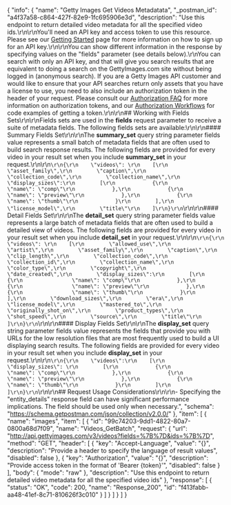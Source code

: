 {
  "info": {
    "name": "Getty Images Get Videos Metadatata",
    "_postman_id": "a4f37a58-c864-427f-82e9-1fc695906e3d",
    "description": "Use this endpoint to return detailed video metadata for all the specified video ids.\r\n\r\nYou'll need an API key and access token to use this resource. Please see our [Getting Started](http://developers.gettyimages.com/en/getting-started.html) page for more information on how to sign up for an API key.\r\n\r\nYou can show different information in the response by specifying values on the \"fields\" parameter (see details below).\r\nYou can search with only an API key, and that will give you search results that are equivalent to doing a search on the GettyImages.com site without being logged in (anonymous search).  If you are a Getty Images API customer and would like to ensure that your API searches return only assets that you have a license to use, you need to also include an authorization token in the header of your request.  Please consult our [Authorization FAQ](http://developers.gettyimages.com/en/authorization-faq.html) for more information on authorization tokens, and our [Authorization Workflows](https://github.com/gettyimages/gettyimages-api/blob/master/OAuth2Workflow.md) for code examples of getting a token.\r\n\r\n## Working with Fields Sets\r\n\r\nFields sets are used in the **fields** request parameter to receive a suite of metadata fields. The following fields sets are available:\r\n\r\n#### Summary Fields Set\r\n\r\nThe **summary_set** query string parameter fields value represents a small batch of metadata fields that are often used to build search response results. The following fields are provided for every video in your result set when you include **summary_set** in your request.\r\n\r\n```\r\n{\r\n    \"videos\": \r\n    [\r\n        \"asset_family\",\r\n        \"caption\",\r\n        \"collection_code\",\r\n        \"collection_name\",\r\n        \"display_sizes\":\r\n        [\r\n            {\r\n                \"name\": \"comp\"\r\n            },\r\n            {\r\n                \"name\": \"preview\"\r\n            },\r\n            {\r\n                \"name\": \"thumb\"\r\n            }\r\n        ],\r\n        \"license_model\",\r\n        \"title\"\r\n    ]\r\n}\r\n```\r\n\r\n#### Detail Fields Set\r\n\r\nThe **detail_set** query string parameter fields value represents a large batch of metadata fields that are often used to build a detailed view of videos. The following fields are provided for every video in your result set when you include **detail_set** in your request.\r\n\r\n```\r\n{\r\n    \"videos\": \r\n    [\r\n        \"allowed_use\",\r\n        \"artist\",\r\n        \"asset_family\",\r\n        \"caption\",\r\n        \"clip_length\",\r\n        \"collection_code\",\r\n        \"collection_id\",\r\n        \"collection_name\",\r\n        \"color_type\",\r\n        \"copyright\",\r\n        \"date_created\",\r\n        \"display_sizes\":\r\n        [\r\n            {\r\n                \"name\": \"comp\"\r\n            },\r\n            {\r\n                \"name\": \"preview\"\r\n            },\r\n            {\r\n                \"name\": \"thumb\"\r\n            }\r\n        ],\r\n        \"download_sizes\",\r\n        \"era\",\r\n        \"license_model\",\r\n        \"mastered_to\",\r\n        \"originally_shot_on\",\r\n        \"product_types\",\r\n        \"shot_speed\",\r\n        \"source\",\r\n        \"title\"\r\n    ]\r\n}\r\n```\r\n\r\n#### Display Fields Set\r\n\r\nThe **display_set** query string parameter fields value represents the fields that provide you with URLs for the low resolution files that are most frequently used to build a UI displaying search results. The following fields are provided for every video in your result set when you include **display_set** in your request.\r\n\r\n```\r\n{\r\n    \"videos\":\r\n    [\r\n        \"display_sizes\": \r\n        [\r\n            {\r\n                \"name\": \"comp\"\r\n            },\r\n            {\r\n                \"name\": \"preview\"\r\n            },\r\n            {\r\n                \"name\": \"thumb\"\r\n            }\r\n        ]\r\n    ]\r\n}\r\n```\r\n\r\n## Request Usage Considerations\r\n\r\n- Specifying the \"entity_details\" response field can have significant performance implications. The field should be used only when necessary.",
    "schema": "https://schema.getpostman.com/json/collection/v2.0.0/"
  },
  "item": [
    {
      "name": "images",
      "item": [
        {
          "id": "99c74203-9dd1-4822-80a7-0800a68d7f09",
          "name": "Videos_GetBatch",
          "request": {
            "url": "http://api.gettyimages.com/v3/videos?fields=%7B%7D&ids=%7B%7D",
            "method": "GET",
            "header": [
              {
                "key": "Accept-Language",
                "value": "{}",
                "description": "Provide a header to specify the language of result values",
                "disabled": false
              },
              {
                "key": "Authorization",
                "value": "{}",
                "description": "Provide access token in the format of 'Bearer {token}'",
                "disabled": false
              }
            ],
            "body": {
              "mode": "raw"
            },
            "description": "Use this endpoint to return detailed video metadata for all the specified video ids"
          },
          "response": [
            {
              "status": "OK",
              "code": 200,
              "name": "Response_200",
              "id": "f413fabb-aa48-41ef-8c71-810626f3c010"
            }
          ]
        }
      ]
    }
  ]
}